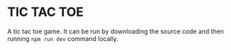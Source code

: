 # TIC TAC TOE
A tic tac toe game. It can be run by downloading the source code and then running `npm run dev` command locally.
